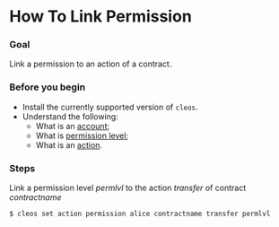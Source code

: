 # How To Link Permission

### Goal
Link a permission to an action of a contract.

### Before you begin
  * Install the currently supported version of `cleos`.
  * Understand the following:
    * What is an [account](https://docs.cyberway.io/users/glossary#account);
    * What is [permission level](https://docs.cyberway.io/users/glossary#permission-level);
    * What is an [action](https://docs.cyberway.io/users/glossary#action).

### Steps
Link a permission level *permlvl* to the action *transfer* of contract *contractname*
```sh
$ cleos set action permission alice contractname transfer permlvl
```